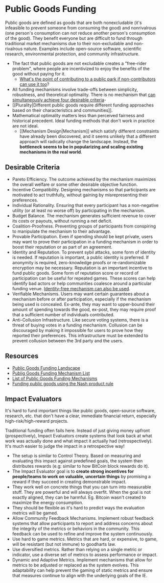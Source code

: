 # Public Goods Funding

Public goods are defined as goods that are both nonexcludable (it's infeasible to prevent someone from consuming the good) and nonrivalrous (one person's consumption can not reduce another person's consumption of the good). They benefit everyone but are difficult to fund through traditional market mechanisms due to their non-excludable and non-rivalrous nature. Examples include open-source software, scientific research, environmental protection, and community infrastructure.

- The fact that public goods are not excludable creates a "free-rider problem", where people are incentivized to enjoy the benefits of the good without paying for it.
  - [What's the point of contributing to a public park if non-contributors can use it too](https://splittinginfinity.substack.com/p/the-public-goods-funding-landscape)?
- All funding mechanisms involve trade-offs between simplicity, robustness, and theoretical optimality. There is no mechanism that [can simultaneously achieve four desirable criteria](https://www.jstor.org/stable/2298018)-
- [[Plurality|Different public goods require different funding approaches based on their characteristics and communities]].
- Mathematical optimality matters less than perceived fairness and historical precedent. Ideal funding methods that don't work in practice are not ideal.
  - [[Mechanism Design|Mechanism]] which satisfy different constraints have already been discovered, and it seems unlikely that a different approach will radically change the landscape. Instead, the **bottleneck seems to be in popularizing and scaling existing mechanisms in the real world**.

## Desirable Criteria

- Pareto Efficiency. The outcome achieved by the mechanism maximizes the overall welfare or some other desirable objective function.
- Incentive Compatibility. Designing mechanisms so that participants are motivated to act truthfully, without gaining by misrepresenting their preferences.
- Individual Rationality. Ensuring that every participant has a non-negative utility (or at least no worse off) by participating in the mechanism.
- Budget Balance. The mechanism generates sufficient revenue to cover its costs or payouts, without running a net deficit.
- Coalition-Proofness. Preventing groups of participants from conspiring to manipulate the mechanism to their advantage.
- Provable Participation. Even if spending should be kept private, users may want to prove their participation in a funding mechanism in order to boost their reputation or as part of an agreement.
- Identity and Reputation. To prevent sybil attacks, some form of identity is needed. If reputation is important, a public identity is preferred. If anonymity is required, zero-knowledge proofs or re-randomizable encryption may be necessary. Reputation is an important incentive to fund public goods. Some form of reputation score or record of participation can be useful for repeated games. These scores can help identify bad actors or help communities coalesce around a particular funding venue. [Identity-free mechanism can also be used](https://victorsintnicolaas.com/funding-public-goods-in-identity-free-systems/).
- Verifiable Mechanisms. Users may want certain guarantees about a mechanism before or after participation, especially if the mechanism being used is concealed. Ex-ante, they may want to upper-bound their amount of spending towards the good, ex-post, they may require proof that a sufficient number of individuals contributed.
- Anti-Collusion Infrastructure. Like secure voting systems, there is a threat of buying votes in a funding mechanism. Collusion can be discouraged by making it impossible for users to prove how they reported their preferences. This infrastructure must be extended to prevent collusion between the 3rd party and the users.

## Resources

- [Public Goods Funding Landscape](https://splittinginfinity.substack.com/p/the-public-goods-funding-landscape)
- [Publig Goods Funding Mechanism List](https://docs.google.com/document/d/1n8fP3tWfLBIa-w4wC0rbOw2wo7odWvwseWptbuBdg6c/edit?tab=t.0)
- [List of Public Goods Funding Mechanisms](https://harsimony.wordpress.com/2022/02/10/list-of-public-goods-funding-mechanisms/)
- [Funding public goods using the Nash product rule](https://victorsintnicolaas.com/funding-public-goods-using-the-nash-product-rule/)

## Impact Evaluators

It's hard to fund important things like public goods, open-source software, research, etc. that don't have a clear, immediate financial return, especially high-risk/high-reward projects.

Traditional funding often fails here. Instead of just giving money upfront (prospectively), Impact Evaluators create systems that look back at what work was actually done and what impact it actually had (retrospectively). It's much easier to judge the impact in a retrospective way!

- The setup is similar to Control Theory. Based on measuring and evaluating this impact against predefined goals, the system then distributes rewards (e.g: similar to how BitCoin block rewards do it).
- The Impact Evaluator goal is to **create strong incentives for people/teams to work on valuable, uncertain things** by promising a reward if they succeed in creating demonstrable impact.
- They work well on concrete things that you can turn into measurable stuff. They are powerful and will always overfit. When the goal is not exactly aligned, they can be harmful. Eg. Bitcoin wasn't created to maximize the energy consumption.
- They should be flexible as it's hard to predict ways the evaluation metrics will be gamed.
- Allow Community Feedback Mechanisms. Implement robust feedback systems that allow participants to report and address concerns about the integrity of the metrics or behaviors in the community. This feedback can be used to refine and improve the system continuously.
- Use hard to game metrics. Metrics that are hard, or expensive, to game, will be resistant (but not immune) to goodharts law.
- Use diversified metrics. Rather than relying on a single metric or indicator, use a diverse set of metrics to assess performance or impact.
- Dynamic and Adaptive Metrics. Implement mechanisms that allow for metrics to be adjusted or replaced as the system evolves. This adaptability can help prevent the gaming of static metrics and ensure that measures continue to align with the underlying goals of the IE.
